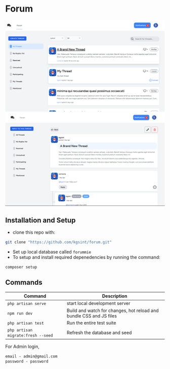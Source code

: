 # Forum
![screenshot](/public/screenshot.png)
![screenshot](/public/screenshot-2.png)

## Installation and Setup

- clone this repo with:

```bash
git clone "https://github.com/kgsint/forum.git"
```

- Set up local database called `forummie`
- To setup and install required depenedencies by running the command:
```
composer setup
```
## Commands

Command | Description
--- | ---
`php artisan serve` | start local development server
`npm run dev` | Build and watch for changes, hot reload and bundle CSS and JS files
`php artisan test` | Run the entire test suite
`php artisan migrate:fresh --seed` | Refresh the database and seed

For Admin login,
```
email - admin@gmail.com
password - password
```
